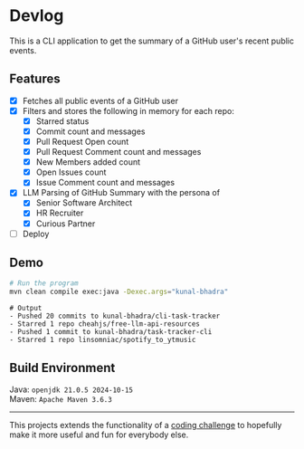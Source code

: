 # Devlog

This is a CLI application to get the summary of a GitHub user's recent public events.

## Features
- [x] Fetches all public events of a GitHub user
- [x] Filters and stores the following in memory for each repo:
  - [x] Starred status
  - [x] Commit count and messages
  - [x] Pull Request Open count
  - [x] Pull Request Comment count and messages
  - [x] New Members added count
  - [x] Open Issues count
  - [x] Issue Comment count and messages
- [x] LLM Parsing of GitHub Summary with the persona of
  - [x] Senior Software Architect
  - [x] HR Recruiter
  - [x] Curious Partner
- [ ] Deploy

## Demo
```bash
# Run the program
mvn clean compile exec:java -Dexec.args="kunal-bhadra"
```
```text
# Output
- Pushed 20 commits to kunal-bhadra/cli-task-tracker
- Starred 1 repo cheahjs/free-llm-api-resources
- Pushed 1 commit to kunal-bhadra/task-tracker-cli
- Starred 1 repo linsomniac/spotify_to_ytmusic
```

## Build Environment
Java: `openjdk 21.0.5 2024-10-15`\
Maven: `Apache Maven 3.6.3`

---

This projects extends the functionality of a [coding challenge](https://roadmap.sh/projects/github-user-activity) to hopefully make it more useful and fun for everybody else.
